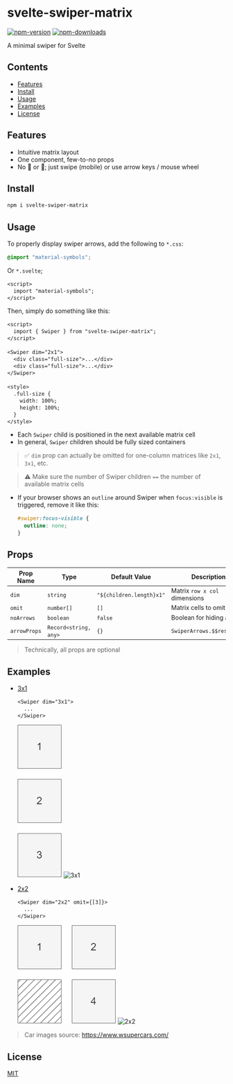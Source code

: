 # svelte-swiper-matrix

[![npm-version](https://img.shields.io/npm/v/svelte-swiper-matrix.svg)](https://www.npmjs.com/package/svelte-swiper-matrix)
[![npm-downloads](https://img.shields.io/npm/dm/svelte-swiper-matrix.svg)](https://npmcharts.com/compare/svelte-swiper-matrix?minimal=true)

A minimal swiper for Svelte

## Contents

- [Features](#features)
- [Install](#install)
- [Usage](#usage)
- [Examples](#examples)
- [License](#license)

## Features

- Intuitive matrix layout
- One component, few-to-no props
- No 🔔 or 🎉; just swipe (mobile) or use arrow keys / mouse wheel

## Install

```sh
npm i svelte-swiper-matrix
```

## Usage

To properly display swiper arrows, add the following to `*.css`:

```css
@import "material-symbols";
```

Or `*.svelte`;

```svelte
<script>
  import "material-symbols";
</script>
```

Then, simply do something like this:

```svelte
<script>
  import { Swiper } from "svelte-swiper-matrix";
</script>

<Swiper dim="2x1">
  <div class="full-size">...</div>
  <div class="full-size">...</div>
</Swiper>

<style>
  .full-size {
    width: 100%;
    height: 100%;
  }
</style>
```

- Each `Swiper` child is positioned in the next available matrix cell
- In general, `Swiper` children should be fully sized containers

> ✅ `dim` prop can actually be omitted for one-column matrices like `2x1`,
> `3x1`, etc.

> ⚠️ Make sure the number of Swiper children `==` the number of available matrix
> cells

- If your browser shows an `outline` around Swiper when `focus:visible` is 
  triggered, remove it like this:
  ```css
  #swiper:focus-visible {
    outline: none;
  }
  ```

## Props

| Prop Name    | Type                  | Default Value            | Description                   |
| ------------ | --------------------- | ------------------------ | ----------------------------- |
| `dim`        | `string`              | `"${children.length}x1"` | Matrix `row x col` dimensions |
| `omit`       | `number[]`            | `[]`                     | Matrix cells to omit          |
| `noArrows`   | `boolean`             | `false`                  | Boolean for hiding arrows     |
| `arrowProps` | `Record<string, any>` | `{}`                     | `SwiperArrows.$$restProps`    |

> Technically, all props are optional

## Examples

- [3x1](src/widgets/ExampleA.svelte)

  ```
  <Swiper dim="3x1">
    ...
  </Swiper>
  ```

  ![3x1](/docs/3x1.png)
  ![3x1](/docs/3x1.gif)

- [2x2](src/widgets/ExampleB.svelte)

  ```
  <Swiper dim="2x2" omit={[3]}>
    ...
  </Swiper>
  ```

  ![2x2](/docs/2x2.png)
  ![2x2](/docs/2x2.gif)

> Car images source: https://www.wsupercars.com/

## License

[MIT](LICENSE)
